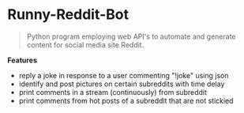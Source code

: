 # Runny-Reddit-Bot
>Python program employing web API's to automate and generate content for social media site Reddit.


**Features**

- reply a joke in response to a user commenting "!joke" using json
- identify and post pictures on certain subreddits with time delay
- print comments in a stream (continuously) from subreddit
- print comments from hot posts of a subreddit that are not stickied
